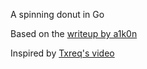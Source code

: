 A spinning donut in Go

Based on the [writeup by a1k0n](https://www.a1k0n.net/2011/07/20/donut-math.html)

Inspired by [Txreq's video](https://www.youtube.com/watch?v=RPge3m8uZTg)